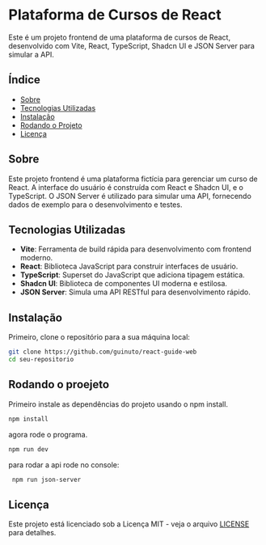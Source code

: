 # Plataforma de Cursos de React

Este é um projeto frontend de uma plataforma de cursos de React, desenvolvido com Vite, React, TypeScript, Shadcn UI e JSON Server para simular a API.

## Índice

- [Sobre](#sobre)
- [Tecnologias Utilizadas](#tecnologias-utilizadas)
- [Instalação](#instalação)
- [Rodando o Projeto](#rodando-o-projeto)
- [Licença](#licença)

## Sobre

Este projeto frontend é uma plataforma fictícia para gerenciar um curso de React. A interface do usuário é construída com React e Shadcn UI, e o TypeScript. O JSON Server é utilizado para simular uma API, fornecendo dados de exemplo para o desenvolvimento e testes.

## Tecnologias Utilizadas

- **Vite**: Ferramenta de build rápida para desenvolvimento com frontend moderno.
- **React**: Biblioteca JavaScript para construir interfaces de usuário.
- **TypeScript**: Superset do JavaScript que adiciona tipagem estática.
- **Shadcn UI**: Biblioteca de componentes UI moderna e estilosa.
- **JSON Server**: Simula uma API RESTful para desenvolvimento rápido.

## Instalação

Primeiro, clone o repositório para a sua máquina local:

```bash
git clone https://github.com/guinuto/react-guide-web
cd seu-repositorio

```
## Rodando o proejeto

Primeiro instale as dependências do projeto usando o npm install.

```bash
npm install
```
agora rode o programa.

```bash
npm run dev
```

para rodar a api rode no console:

```bash
 npm run json-server 
 ```

## Licença

Este projeto está licenciado sob a Licença MIT - veja o arquivo [LICENSE](LICENSE) para detalhes.






